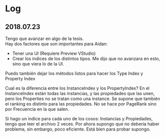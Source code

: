 # Log

## 2018.07.23

Tengo que avanzar en algo de la tesis.\
Hay dos factores que son importantes para Aidan:
- Tener una UI (Requiere Preview VStudio)
- Crear los indices de los distintos tipos. Me dijo que no avanzara en esto, sino que viera lo de la UI.

Puedo también dejar los métodos listos para hacer los Type Index y Property Index

Cual es la diferencia entre los InstanceIndex y los PropertyIndex?
En el InstanceIndex están todas las instancias, y las propiedades que las unen, pero los Properties no se tratan como una instance.
Se supone que también el ranking es distinto para las propiedades. No se hace por PageRank sino por Frecuencia en la que salen.

Si hago un indice para cada uno de los cosos: Instancias y Propiedades, tengo que leer el archivo 2 veces.
Por ahora supongo que no debería haber problema, sin embargo, poco eficiente. Está bien para probar supongo.